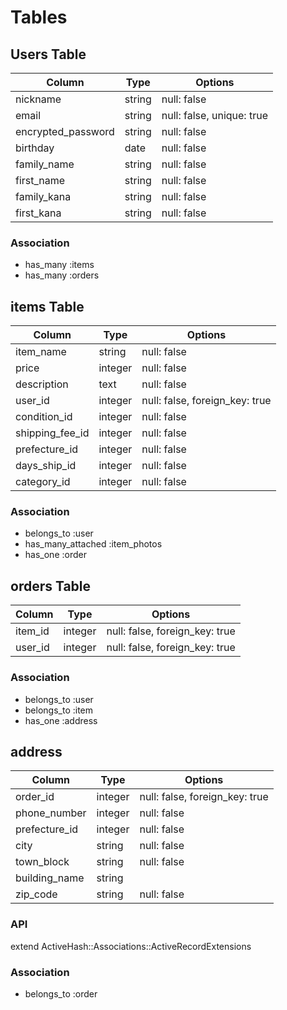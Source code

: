 # Tables

## Users Table

| Column             | Type       | Options                   |
| ------------------ | --------- | ------------------------- |
| nickname           | string     | null: false               |
| email              | string     | null: false, unique: true | 
| encrypted_password | string     | null: false               |
| birthday           | date       | null: false               |
| family_name        | string     | null: false               | 
| first_name         | string     | null: false               |
| family_kana        | string     | null: false               |
| first_kana         | string     | null: false               |

### Association
- has_many :items
- has_many :orders

## items Table

| Column          | Type    | Options                        |
| --------------- | ------- | ------------------------------ |
| item_name       | string  | null: false                    |
| price           | integer | null: false                    |
| description     | text    | null: false                    |
| user_id         | integer | null: false, foreign_key: true |
| condition_id    | integer | null: false                    |
| shipping_fee_id | integer | null: false                    |
| prefecture_id   | integer | null: false                    |
| days_ship_id    | integer | null: false                    |
| category_id     | integer | null: false                    |

### Association
- belongs_to        :user
- has_many_attached :item_photos
- has_one           :order

## orders Table

| Column     | Type    | Options                        |
| ---------- | ------- | ------------------------------ |
| item_id    | integer | null: false, foreign_key: true |
| user_id    | integer | null: false, foreign_key: true |

### Association
- belongs_to :user
- belongs_to :item
- has_one    :address

## address

| Column        | Type       | Options                        |
| ------------- | ---------- | ------------------------------ |
| order_id      | integer    | null: false, foreign_key: true |
| phone_number  | integer    | null: false                    |
| prefecture_id | integer    | null: false                    |
| city          | string     | null: false                    |
| town_block    | string     | null: false                    |
| building_name | string     |                                |
| zip_code      | string     | null: false                    |

### API
  extend ActiveHash::Associations::ActiveRecordExtensions

### Association
- belongs_to :order

